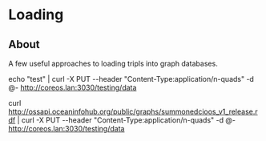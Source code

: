 # Loading

## About

A few useful approaches to loading tripls into graph databases.


echo "test" | curl -X PUT --header "Content-Type:application/n-quads" -d @- http://coreos.lan:3030/testing/data

curl http://ossapi.oceaninfohub.org/public/graphs/summonedcioos_v1_release.rdf | curl -X PUT --header "Content-Type:application/n-quads" -d @- http://coreos.lan:3030/testing/data


